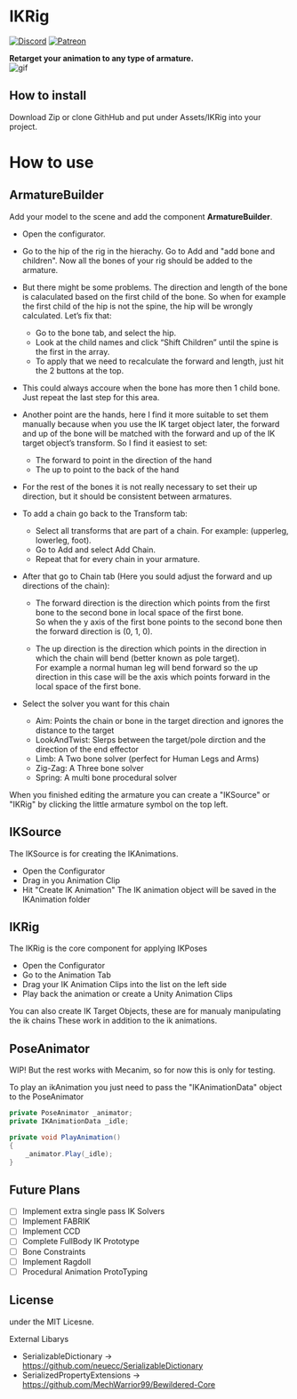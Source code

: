 IKRig
===
[![Discord](https://discordapp.com/api/guilds/846757180828286976/widget.png?style=shield)](https://discord.gg/B9uceFXMpd)
[![Patreon](https://img.shields.io/badge/Patreon-donate-red?style=flat-square&logo=youtube)](https://www.patreon.com/rehcub)

<b>Retarget your animation to any type of armature.</b><br>
![gif](https://media.giphy.com/media/PrwvR2FPKLPRl7r35W/giphy-downsized-large.gif)

How to install
---

Download Zip or clone GithHub and put  under Assets/IKRig into your project. 

How to use
===

ArmatureBuilder
---

Add your model to the scene and add the component <b>ArmatureBuilder</b>.
* Open the configurator.
* Go to the hip of the rig in the hierachy. Go to Add and "add bone and children". Now all the bones of your rig should be added to the armature.
* But there might be some problems. The direction and length of the bone is calaculated based on the first child of the bone. So when for example the first child of the hip is not the spine, the hip will be wrongly calculated. Let’s fix that:
  * Go to the bone tab, and select the hip.
  * Look at the child names and click “Shift Children” until the spine is the first in the array.
  * To apply that we need to recalculate the forward and length, just hit the 2 buttons at the top.
* This could always accoure when the bone has more then 1 child bone. Just repeat the last step for this area.
* Another point are the hands, here I find it more suitable to set them manually because when you use the IK target object later, the forward and up of the bone will be matched with the forward and up of the IK target object’s transform. So I find it easiest to set:
  * The forward to point in the direction of the hand
  * The up to point to the back of the hand
* For the rest of the bones it is not really necessary to set their up direction, but it should be consistent between armatures.
* To add a chain go back to the Transform tab:
  * Select all transforms that are part of a chain. For example: (upperleg, lowerleg, foot).
  * Go to Add and select Add Chain.
  * Repeat that for every chain in your armature.

* After that go to Chain tab (Here you sould adjust the forward and up directions of the chain):

  * The forward direction is the direction which points from the first bone to the second bone in local space of the first bone.<br>
  So when the y axis of the first bone points to the second bone then the forward direction is (0, 1, 0).

  * The up direction is the direction which points in the direction in which the chain will bend (better known as pole target). <br>
  For example a normal human leg will bend forward so the up direction in this case will be the axis which points forward in the local space of the first bone.

* Select the solver you want for this chain
  * Aim: Points the chain or bone in the target direction and ignores the distance to the target
  * LookAndTwist: Slerps between the target/pole dirction and the direction of the end effector
  * Limb: A Two bone solver (perfect for Human Legs and Arms)
  * Zig-Zag: A Three bone solver
  * Spring: A multi bone procedural solver
  

When you finished editing the armature you can create a "IKSource" or "IKRig" by clicking the little armature symbol on the top left.

IKSource
---

The IKSource is for creating the IKAnimations.
* Open the Configurator 
* Drag in you Animation Clip
* Hit "Create IK Animation"
The IK animation object will be saved in the IKAnimation folder

IKRig
---

The IKRig is the core component for applying IKPoses

* Open the Configurator
* Go to the Animation Tab
* Drag your IK Animation Clips into the list on the left side
* Play back the animation or create a Unity Animation Clips

You can also create IK Target Objects, these are for manualy manipulating the ik chains
These work in addition to the ik animations.

PoseAnimator
---
WIP! But the rest works with Mecanim, so for now this is only for testing.

To play an ikAnimation you just need to pass the "IKAnimationData" object to the PoseAnimator

```csharp
private PoseAnimator _animator;
private IKAnimationData _idle;

private void PlayAnimation()
{
    _animator.Play(_idle);
}
```

Future Plans
---

- [ ] Implement extra single pass IK Solvers
- [ ] Implement FABRIK
- [ ] Implement CCD
- [ ] Complete FullBody IK Prototype
- [ ] Bone Constraints
- [ ] Implement Ragdoll
- [ ] Procedural Animation ProtoTyping

License
---
under the MIT Licesne.

External Libarys
* SerializableDictionary -> https://github.com/neuecc/SerializableDictionary
* SerializedPropertyExtensions -> https://github.com/MechWarrior99/Bewildered-Core

